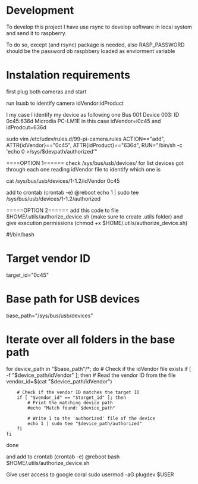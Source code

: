 # Development

To develop this project I have use rsync to develop software in local system and send it to raspberry.

To do so, except (and rsync) package is needed, also RASP_PASSWORD should be the password ob raspbbery loaded as enviorment variable

# Instalation requirements

first plug both cameras and start

run lsusb to identify camera idVendor:idProduct

I my case I identify my device as following one
Bus 001 Device 003: ID 0c45:636d Microdia PC-LM1E
in this case idVendor=i0c45 and idProdcut=636d

sudo vim /etc/udev/rules.d/99-pi-camera.rules
ACTION=="add", ATTR{idVendor}=="0c45", ATTR{idProduct}=="636d", RUN="/bin/sh -c 'echo 0 >/sys/\$devpath/authorized'"

====OPTION 1======
check /sys/bus/usb/devices/ for list devices
got through each one reading idVendor file to identify which one is

cat /sys/bus/usb/devices/1-1.2/idVendor
0c45

add to crontab (crontab -e)
@reboot echo 1 | sudo tee /sys/bus/usb/devices/1-1.2/authorized

=====OPTION 2======
add this code to file $HOME/.utils/authorize_device.sh (make sure to create .utils folder) and give execution permissions (chmod +x $HOME/.utils/authorize_device.sh)

#!/bin/bash

# Target vendor ID
target_id="0c45"

# Base path for USB devices
base_path="/sys/bus/usb/devices"

# Iterate over all folders in the base path
for device_path in "$base_path"/*; do
    # Check if the idVendor file exists
    if [ -f "$device_path/idVendor" ]; then
        # Read the vendor ID from the file
        vendor_id=$(cat "$device_path/idVendor")

        # Check if the vendor ID matches the target ID
        if [ "$vendor_id" == "$target_id" ]; then
            # Print the matching device path
            #echo "Match found: $device_path"

            # Write 1 to the 'authorized' file of the device
            echo 1 | sudo tee "$device_path/authorized"
        fi
    fi
done

and add to crontab (crontab -e)
@reboot bash $HOME/.utils/authorize_device.sh



Give user access to google coral
sudo usermod -aG plugdev $USER